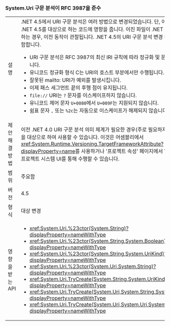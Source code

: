 ### <a name="systemuri-parsing-adheres-to-rfc-3987"></a>System.Uri 구문 분석이 RFC 3987을 준수

|   |   |
|---|---|
|설명|.NET 4.5에서 URI 구문 분석은 여러 방법으로 변경되었습니다. 단, 이러한 변경 내용은 .NET 4.5를 대상으로 하는 코드에 영향을 줍니다. 이진 파일이 .NET 4.0을 대상으로 하는 경우, 이전 동작이 관찰됩니다. .NET 4.5의 URI 구문 분석 변경 내용은 다음을 포함합니다.<ul><li>URI 구문 분석은 RFC 3987의 최신 IRI 규칙에 따라 정규화 및 문자 검사를 수행합니다.</li><li>유니코드 정규화 형식 C는 URI의 호스트 부분에서만 수행됩니다.</li><li>잘못된 mailto: URI가 예외를 발생시킵니다.</li><li>이제 패스 세그먼트 끝의 후행 점이 유지됩니다.</li><li><code>file://</code> URI는 <code>?</code> 문자를 이스케이프하지 않습니다.</li><li>유니코드 제어 문자 <code>U+0080</code>에서 <code>U+009F</code>는 지원되지 않습니다.</li><li>쉼표 문자 <code>,</code> 또는 <code>%2c</code>는 자동으로 이스케이프가 해제되지 않습니다.</li></ul>|
|제안 해결 방법|이전 .NET 4.0 URI 구문 분석 의미 체계가 필요한 경우(주로 필요하지 않음) .NET 4.0을 대상으로 하여 사용할 수 있습니다. 이것은 어셈블리에서 <xref:System.Runtime.Versioning.TargetFrameworkAttribute?displayProperty=name>를 사용하거나 '프로젝트 속성' 페이지에서 Visual Studio의 프로젝트 시스템 UI를 통해 수행할 수 있습니다.|
|범위|주요함|
|버전|4.5|
|형식|대상 변경|
|영향을 받는 API|<ul><li><xref:System.Uri.%23ctor(System.String)?displayProperty=nameWithType></li><li><xref:System.Uri.%23ctor(System.String,System.Boolean)?displayProperty=nameWithType></li><li><xref:System.Uri.%23ctor(System.String,System.UriKind)?displayProperty=nameWithType></li><li><xref:System.Uri.%23ctor(System.Uri,System.String)?displayProperty=nameWithType></li><li><xref:System.Uri.TryCreate(System.String,System.UriKind,System.Uri@)?displayProperty=nameWithType></li><li><xref:System.Uri.TryCreate(System.Uri,System.String,System.Uri@)?displayProperty=nameWithType></li><li><xref:System.Uri.TryCreate(System.Uri,System.Uri,System.Uri@)?displayProperty=nameWithType></li></ul>|

